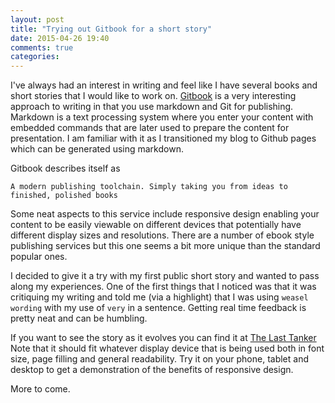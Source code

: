 ```yaml
---
layout: post
title: "Trying out Gitbook for a short story"
date: 2015-04-26 19:40
comments: true
categories: 
---
```

I've always had an interest in writing and feel like I have several books and short stories that I would like to work on.
[Gitbook](https://www.gitbook.com) is a very interesting approach to writing in that you use markdown and Git for publishing.
Markdown is a text processing system where you enter your content with embedded commands that are later used to prepare the content for presentation.
I am familiar with it as I transitioned my blog to Github pages which can be generated using markdown.

Gitbook describes itself as

	A modern publishing toolchain. Simply taking you from ideas to finished, polished books
	
Some neat aspects to this service include responsive design enabling your content to be easily viewable on different devices that potentially have different display sizes and resolutions.
There are a number of ebook style publishing services but this one seems a bit more unique than the standard popular ones.

I decided to give it a try with my first public short story and wanted to pass along my experiences.
One of the first things that I noticed was that it was critiquing my writing and told me (via a highlight) that I was using `weasel wording` with my use of `very` in a sentence.
Getting real time feedback is pretty neat and can be humbling.

If you want to see the story as it evolves you can find it at [The Last Tanker](http://dougtoppin.gitbooks.io/the-last-tanker/content/)
Note that it should fit whatever display device that is being used both in font size, page filling and general readability.
Try it on your phone, tablet and desktop to get a demonstration of the benefits of responsive design.

More to come.
